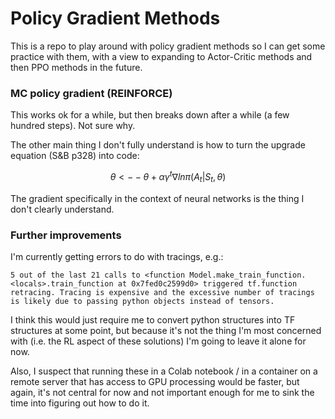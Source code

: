 # Policy Gradient Methods

This is a repo to play around with policy gradient methods so I can get some practice with them, with a view to expanding to Actor-Critic methods and then PPO methods in the future.

### MC policy gradient (REINFORCE)

This works ok for a while, but then breaks down after a while (a few hundred steps). Not sure why.

The other main thing I don't fully understand is how to turn the upgrade equation (S&B p328) into code:

$$\theta <-- \theta + \alpha \gamma^t \nabla ln \pi (A_t | S_t, \theta)$$

The gradient specifically in the context of neural networks is the thing I don't clearly understand.

### Further improvements

I'm currently getting errors to do with tracings, e.g.:

```
5 out of the last 21 calls to <function Model.make_train_function.<locals>.train_function at 0x7fed0c2599d0> triggered tf.function retracing. Tracing is expensive and the excessive number of tracings is likely due to passing python objects instead of tensors.
```

I think this would just require me to convert python structures into TF structures at some point, but because it's not the thing I'm most concerned with (i.e. the RL aspect of these solutions) I'm going to leave it alone for now.

Also, I suspect that running these in a Colab notebook / in a container on a remote server that has access to GPU processing would be faster, but again, it's not central for now and not important enough for me to sink the time into figuring out how to do it.
